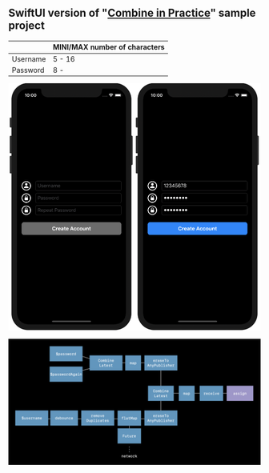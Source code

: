 ## SwiftUI version of "[Combine in Practice](https://developer.apple.com/videos/play/wwdc2019/721/)" sample project

||MINI/MAX number of characters|
|---|---|
|Username|5 - 16|
|Password|8 -|

![](readmeImage1.png)

![](readmeImage2.png)


